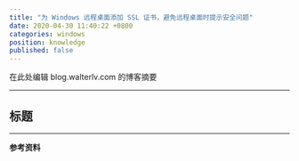 ```yaml
---
title: "为 Windows 远程桌面添加 SSL 证书，避免远程桌面时提示安全问题"
date: 2020-04-30 11:40:22 +0800
categories: windows
position: knowledge
published: false
---
```


在此处编辑 blog.walterlv.com 的博客摘要

---

<div id="toc"></div>

## 标题

---

**参考资料**